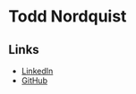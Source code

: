 # Todd Nordquist

## Links

*  [LinkedIn](https://ww.linkedin.com/in/nickbenn/)
*  [GitHub](https://www.github.com/tnordquist)